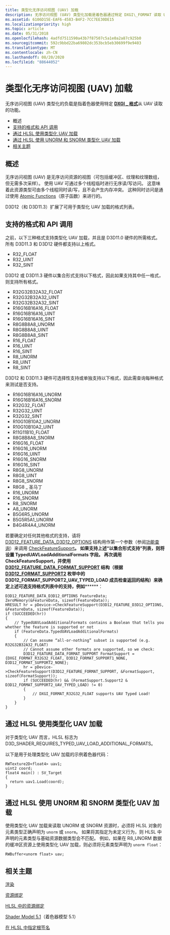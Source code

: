 ```yaml
---
title: 类型化无序访问视图 (UAV) 加载
description: 无序访问视图 (UAV) 类型化加载是着色器通过特定 DXGI\_FORMAT 读取 UAV 的能力。
ms.assetid: 6106D15E-EAF6-4583-B4F2-7CC7EE30DE15
ms.localizationpriority: high
ms.topic: article
ms.date: 05/31/2018
ms.openlocfilehash: 4adfd7511590a43b7f87507c5a1e0a2a87c925b0
ms.sourcegitcommit: 592c9bbd22ba69802dc353bcb5eb30699f9e9403
ms.translationtype: MT
ms.contentlocale: zh-CN
ms.lasthandoff: 08/20/2020
ms.locfileid: "88644052"
---
```

# <a name="typed-unordered-access-view-uav-loads"></a>类型化无序访问视图 (UAV) 加载

无序访问视图 (UAV) 类型化的负载是指着色器使用特定 [**DXGI \_ 格式**](/windows/desktop/api/dxgiformat/ne-dxgiformat-dxgi_format)从 UAV 读取的功能。

-   概述
-   [支持的格式和 API 调用](#supported-formats-and-api-calls)
-   [通过 HLSL 使用类型化 UAV 加载](#using-typed-uav-loads-from-hlsl)
-   [通过 HLSL 使用 UNORM 和 SNORM 类型化 UAV 加载](#using-unorm-and-snorm-typed-uav-loads-from-hlsl)
-   [相关主题](#related-topics)

## <a name="overview"></a>概述

无序访问视图 (UAV) 是无序访问资源的视图（可包括缓冲区、纹理和纹理数组，但无需多次采样）。 使用 UAV 可通过多个线程临时进行无序读/写访问。 这意味着此资源类型可由多个线程同时读/写，且不会产生内存冲突。 这种同时访问是通过使用 [Atomic Functions](/windows/desktop/direct3d11/direct3d-11-advanced-stages-cs-atomic-functions)（原子函数）来进行的。

D3D12（和 D3D11.3）扩展了可用于类型化 UAV 加载的格式列表。

## <a name="supported-formats-and-api-calls"></a>支持的格式和 API 调用

之前，以下三种格式支持类型化 UAV 加载，并且是 D3D11.0 硬件的所需格式。 所有 D3D11.3 和 D3D12 硬件都支持以上格式。

-   R32\_FLOAT
-   R32\_UINT
-   R32\_SINT

D3D12 或 D3D11.3 硬件以集合形式支持以下格式，因此如果支持其中任一格式，则支持所有格式。

-   R32G32B32A32\_FLOAT
-   R32G32B32A32\_UINT
-   R32G32B32A32\_SINT
-   R16G16B16A16\_FLOAT
-   R16G16B16A16\_UINT
-   R16G16B16A16\_SINT
-   R8G8B8A8\_UNORM
-   R8G8B8A8\_UINT
-   R8G8B8A8\_SINT
-   R16\_FLOAT
-   R16\_UINT
-   R16\_SINT
-   R8\_UNORM
-   R8\_UINT
-   R8\_SINT

D3D12 和 D3D11.3 硬件可选择性支持或单独支持以下格式，因此需查询每种格式来测试是否支持。

-   R16G16B16A16\_UNORM
-   R16G16B16A16\_SNORM
-   R32G32\_FLOAT
-   R32G32\_UINT
-   R32G32\_SINT
-   R10G10B10A2\_UNORM
-   R10G10B10A2\_UINT
-   R11G11B10\_FLOAT
-   R8G8B8A8\_SNORM
-   R16G16\_FLOAT
-   R16G16\_UNORM
-   R16G16\_UINT
-   R16G16\_SNORM
-   R16G16\_SINT
-   R8G8\_UNORM
-   R8G8\_UINT
-   R8G8\_SNORM
-   R8G8 \_ 圣马丁
-   R16\_UNORM
-   R16\_SNORM
-   R8\_SNORM
-   A8\_UNORM
-   B5G6R5\_UNORM
-   B5G5R5A1\_UNORM
-   B4G4R4A4\_UNORM

若要确定对任何其他格式的支持，请将 [D3D12\_FEATURE\_DATA\_D3D12\_OPTIONS](/windows/desktop/api/d3d12/ns-d3d12-d3d12_feature_data_d3d12_options) 结构用作第一个参数（参阅[功能查询](capability-querying.md)）来调用 [CheckFeatureSupport](/windows/desktop/api/d3d12/nf-d3d12-id3d12device-checkfeaturesupport)********。 如果支持上述“以集合形式支持”列表，则将设置 TypedUAVLoadAdditionalFormats 字段**。 再次调用 CheckFeatureSupport，并使用 [D3D12\_FEATURE\_DATA\_FORMAT\_SUPPORT](/windows/desktop/api/d3d12/ns-d3d12-d3d12_feature_data_format_support) 结构（根据 [D3D12\_FORMAT\_SUPPORT2](/windows/desktop/api/d3d12/ne-d3d12-d3d12_format_support2) 枚举中的 D3D12\_FORMAT\_SUPPORT2\_UAV\_TYPED\_LOAD 成员检查返回的结构）来确定上述可选支持格式列表中的支持，例如************：

``` syntax
D3D12_FEATURE_DATA_D3D12_OPTIONS FeatureData;
ZeroMemory(&FeatureData, sizeof(FeatureData));
HRESULT hr = pDevice->CheckFeatureSupport(D3D12_FEATURE_D3D12_OPTIONS, &FeatureData, sizeof(FeatureData));
if (SUCCEEDED(hr))
{
    // TypedUAVLoadAdditionalFormats contains a Boolean that tells you whether the feature is supported or not
    if (FeatureData.TypedUAVLoadAdditionalFormats)
    {
        // Can assume “all-or-nothing” subset is supported (e.g. R32G32B32A32_FLOAT)
        // Cannot assume other formats are supported, so we check:
        D3D12_FEATURE_DATA_FORMAT_SUPPORT FormatSupport = {DXGI_FORMAT_R32G32_FLOAT, D3D12_FORMAT_SUPPORT1_NONE, D3D12_FORMAT_SUPPORT2_NONE};
        hr = pDevice->CheckFeatureSupport(D3D12_FEATURE_FORMAT_SUPPORT, &FormatSupport, sizeof(FormatSupport));
        if (SUCCEEDED(hr) && (FormatSupport.Support2 & D3D12_FORMAT_SUPPORT2_UAV_TYPED_LOAD) != 0)
        {
            // DXGI_FORMAT_R32G32_FLOAT supports UAV Typed Load!
        }
    }
}
```

## <a name="using-typed-uav-loads-from-hlsl"></a>通过 HLSL 使用类型化 UAV 加载

对于类型化 UAV 而言，HLSL 标志为 D3D\_SHADER\_REQUIRES\_TYPED\_UAV\_LOAD\_ADDITIONAL\_FORMATS。

以下是用于处理类型化 UAV 加载的示例着色器代码：

``` syntax
RWTexture2D<float4> uav1;
uint2 coord;
float4 main() : SV_Target
{
  return uav1.Load(coord);
}
```

## <a name="using-unorm-and-snorm-typed-uav-loads-from-hlsl"></a>通过 HLSL 使用 UNORM 和 SNORM 类型化 UAV 加载

使用类型化 UAV 加载来读取 UNORM 或 SNORM 资源时，必须将 HLSL 对象的元素类型正确声明为 `unorm` 或 `snorm`。 如果将其指定为未定义行为，则 HLSL 中声明的元素类型与基础资源数据类型会不匹配。 例如，如果在 R8\_UNORM 数据的缓冲区资源上使用类型化 UAV 加载，则必须将元素类型声明为 `unorm float`：

``` syntax
RWBuffer<unorm float> uav;
```

## <a name="related-topics"></a>相关主题

<dl> <dt>

[渲染](rendering.md)
</dt> <dt>

[资源绑定](resource-binding.md)
</dt> <dt>

[HLSL 中的资源绑定](resource-binding-in-hlsl.md)
</dt> <dt>

[Shader Model 5.1](/windows/desktop/direct3dhlsl/shader-model-5-1)（着色器模型 5.1）
</dt> <dt>

[在 HLSL 中指定根签名](specifying-root-signatures-in-hlsl.md)
</dt> </dl>

 

 